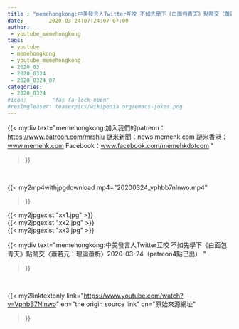 ```yaml
---
title : "memehongkong:中美發言人Twitter互咬 不如先學下《白面包青天》點鬧交〈蕭若元：理論蕭析〉2020-03-24（patreon4點已出） "
date:        2020-03-24T07:24:07-07:00
author:
 - youtube_memehongkong
tags:
 - youtube
 - memehongkong
 - youtube_memehongkong
 - 2020_03
 - 2020_0324
 - 2020_0324_07
categories:
 - 2020_0324
#icon:        "fas fa-lock-open"
#resImgTeaser: teaserpics/wikipedia.org/emacs-jokes.png
---
```


{{< mydiv text="memehongkong:加入我們的patreon：https://www.patreon.com/mrshiu 謎米新聞：news.memehk.com 謎米香港： www.memehk.com Facebook：www.facebook.com/memehkdotcom "
>}}
<br>


{{< my2mp4withjpgdownload mp4="20200324_vphbb7nlnwo.mp4"
>}}

{{< my2jpgexist "xx1.jpg" >}}<br>
{{< my2jpgexist "xx2.jpg" >}}<br>
{{< my2jpgexist "xx3.jpg" >}}<br>



{{< mydiv text="memehongkong:中美發言人Twitter互咬 不如先學下《白面包青天》點鬧交〈蕭若元：理論蕭析〉2020-03-24（patreon4點已出） "
>}}
<br>

{{< my2linktextonly link="https://www.youtube.com/watch?v=VphbB7Nlnwo"
en="the origin source link" cn="原始來源網址"
>}}


<br>

